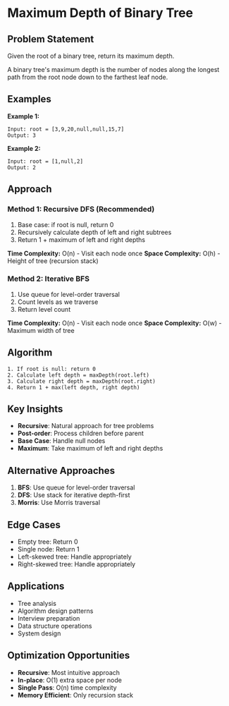 # Maximum Depth of Binary Tree

## Problem Statement

Given the root of a binary tree, return its maximum depth.

A binary tree's maximum depth is the number of nodes along the longest path from the root node down to the farthest leaf node.

## Examples

**Example 1:**
```
Input: root = [3,9,20,null,null,15,7]
Output: 3
```

**Example 2:**
```
Input: root = [1,null,2]
Output: 2
```

## Approach

### Method 1: Recursive DFS (Recommended)
1. Base case: if root is null, return 0
2. Recursively calculate depth of left and right subtrees
3. Return 1 + maximum of left and right depths

**Time Complexity:** O(n) - Visit each node once
**Space Complexity:** O(h) - Height of tree (recursion stack)

### Method 2: Iterative BFS
1. Use queue for level-order traversal
2. Count levels as we traverse
3. Return level count

**Time Complexity:** O(n) - Visit each node once
**Space Complexity:** O(w) - Maximum width of tree

## Algorithm

```
1. If root is null: return 0
2. Calculate left depth = maxDepth(root.left)
3. Calculate right depth = maxDepth(root.right)
4. Return 1 + max(left depth, right depth)
```

## Key Insights

- **Recursive**: Natural approach for tree problems
- **Post-order**: Process children before parent
- **Base Case**: Handle null nodes
- **Maximum**: Take maximum of left and right depths

## Alternative Approaches

1. **BFS**: Use queue for level-order traversal
2. **DFS**: Use stack for iterative depth-first
3. **Morris**: Use Morris traversal

## Edge Cases

- Empty tree: Return 0
- Single node: Return 1
- Left-skewed tree: Handle appropriately
- Right-skewed tree: Handle appropriately

## Applications

- Tree analysis
- Algorithm design patterns
- Interview preparation
- Data structure operations
- System design

## Optimization Opportunities

- **Recursive**: Most intuitive approach
- **In-place**: O(1) extra space per node
- **Single Pass**: O(n) time complexity
- **Memory Efficient**: Only recursion stack
